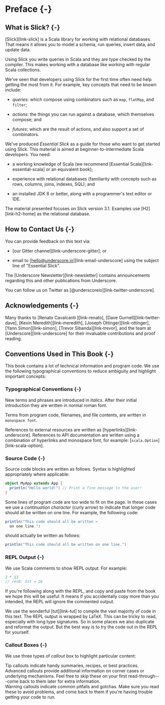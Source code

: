 # Preface {-}

## What is Slick? {-}

[Slick][link-slick] is a Scala library for working with relational databases.
That means it allows you to model a schema, run queries, insert data, and update data.

Using Slick you write queries in Scala and they are type checked by the compiler.
This makes working with a database like working with regular Scala collections.

We've seen that developers using Slick for the first time often need help getting the most from it.
For example, key concepts that need to be known include:

- _queries_: which compose using combinators such as `map`, `flatMap`, and `filter`;

- _actions_: the things you can run against a database, which themselves compose; and

- _futures_: which are the result of actions, and also support a set of combinators.

We've produced _Essential Slick_ as a guide for those who want to get started using Slick.
This material is aimed at beginner-to-intermediate Scala developers. You need:

* a working knowledge of Scala
  (we recommend [Essential Scala][link-essential-scala] or an equivalent book);

* experience with relational databases
  (familiarity with concepts such as rows, columns, joins, indexes, SQL); and

* an installed JDK 8 or better, along with a programmer's text editor or IDE.

The material presented focuses on Slick version 3.1. Examples use [H2][link-h2-home] as the relational database.

## How to Contact Us {-}

You can provide feedback on this text via:

* [our Gitter channel][link-underscore-gitter]; or

* email to [hello@underscore.io][link-email-underscore] using the subject line of "Essential Slick".

The [Underscore Newsletter][link-newsletter] contains announcements regarding this and other publications from Underscore.

You can follow us on Twitter as [\@underscoreio][link-twitter-underscore].

## Acknowledgements {-}

Many thanks to [Renato Cavalcanti ][link-renato], [Dave Gurnell][link-twitter-dave], [Kevin Meredith][link-meredith], [Joseph Ottinger][link-ottinger], [Yann Simon][link-simon], [Trevor Sibanda][link-trevor], and the team at [Underscore][link-underscore] for their invaluable contributions and proof reading.

## Conventions Used in This Book {-}

This book contains a lot of technical information and program code. We use the following typographical conventions to reduce ambiguity and highlight important concepts:

### Typographical Conventions {-}

New terms and phrases are introduced in *italics*. After their initial introduction they are written in normal roman font.

Terms from program code, filenames, and file contents, are written in `monospace font`.

References to external resources are written as [hyperlinks][link-underscore]. References to API documentation are written using a combination of hyperlinks and monospace font, for example: [`scala.Option`][link-scala-option].

### Source Code {-}

Source code blocks are written as follows. Syntax is highlighted appropriately where applicable:

~~~ scala
object MyApp extends App {
  println("Hello world!") // Print a fine message to the user!
}
~~~

Some lines of program code are too wide to fit on the page. In these cases we use a *continuation character* (curly arrow) to indicate that longer code should all be written on one line. For example, the following code:

~~~ scala
println("This code should all be written ↩
  on one line.")
~~~

should actually be written as follows:

~~~ scala
println("This code should all be written on one line.")
~~~


### REPL Output {-}

We use Scala comments to show REPL output. For example:

~~~ scala
2 * 13
// res0: Int = 26
~~~

If you're following along with the REPL, and copy and paste from the book we hope this will be useful.
It means if you accidentally copy more than you intended, the REPL will ignore the commented output.

We use the wonderful [tut][link-tut] to compile the vast majority of code in this text.  The REPL output is wrapped by LaTeX. This can be tricky to read, especially with long type signatures. So in some places we also duplicate and reformat the output. But the best way is to try the code out in the REPL for yourself.

### Callout Boxes {-}

We use three types of *callout box* to highlight particular content:

<div class="callout callout-info">
Tip callouts indicate handy summaries, recipes, or best practices.
</div>

<div class="callout callout-warning">
Advanced callouts provide additional information on corner cases or underlying mechanisms. Feel free to skip these on your first read-through---come back to them later for extra information.
</div>

<div class="callout callout-danger">
Warning callouts indicate common pitfalls and gotchas. Make sure you read these to avoid problems, and come back to them if you're having trouble getting your code to run.
</div>
